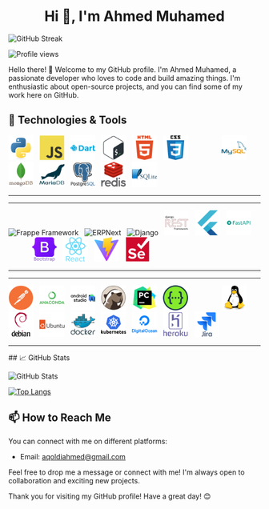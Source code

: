 <h1 align="center">Hi 👋, I'm Ahmed Muhamed </h1>

![GitHub Streak](https://github-readme-streak-stats.herokuapp.com/?user=d3mah-24&)

![Profile views](https://komarev.com/ghpvc/?username=d3mah-24&label=Profile%20views&color=0e75b6&style=flat)

Hello there! 👋 Welcome to my GitHub profile. I'm Ahmed Muhamed, a passionate developer who loves to code and build amazing things. I'm enthusiastic about open-source projects, and you can find some of my work here on GitHub.

## 🔧 Technologies & Tools

 <p>
    <img src="https://raw.githubusercontent.com/devicons/devicon/master/icons/python/python-original.svg" alt="Python" width="50" height="50"/> &nbsp;
    <img src="https://raw.githubusercontent.com/devicons/devicon/master/icons/javascript/javascript-original.svg" alt="JavaScript" width="50" height="50"/> &nbsp;
    <img src="https://raw.githubusercontent.com/devicons/devicon/master/icons/dart/dart-plain-wordmark.svg" alt="Dart" width="50" height="50"/> &nbsp;
    <img src="https://raw.githubusercontent.com/devicons/devicon/master/icons/bash/bash-original.svg" alt="Bash" width="50" height="50"/> &nbsp;
    <img src="https://raw.githubusercontent.com/devicons/devicon/master/icons/html5/html5-plain-wordmark.svg" alt="HTML5" width="50" height="50"/> &nbsp;
    <img src="https://raw.githubusercontent.com/devicons/devicon/master/icons/css3/css3-original-wordmark.svg" alt="CSS3" width="50" height="50"/> &nbsp;
    <span>
         &nbsp; &nbsp; &nbsp; &nbsp; &nbsp; &nbsp; &nbsp;
             <img src="https://raw.githubusercontent.com/devicons/devicon/master/icons/mysql/mysql-original-wordmark.svg" alt="MySQL" width="50" height="50"/> &nbsp;
    <img src="https://raw.githubusercontent.com/devicons/devicon/master/icons/mongodb/mongodb-original-wordmark.svg" alt="MongoDB" width="50" height="50"/> &nbsp;
    <img src="https://raw.githubusercontent.com/devicons/devicon/master/icons/mariadb/mariadb-original-wordmark.svg" alt="MariaDB" width="50" height="50"/> &nbsp;
    <img src="https://raw.githubusercontent.com/devicons/devicon/master/icons/postgresql/postgresql-original-wordmark.svg" alt="PostgreSQL" width="50" height="50"/> &nbsp;
    <img src="https://raw.githubusercontent.com/devicons/devicon/master/icons/redis/redis-original-wordmark.svg" alt="Redis" width="50" height="50"/> &nbsp;
    <img src="https://raw.githubusercontent.com/devicons/devicon/master/icons/sqlite/sqlite-original-wordmark.svg" alt="SQLite" width="50" height="50"/> &nbsp;
    </span>

</p>
<hr/>

<hr/>
<p >
    <img src="https://raw.githubusercontent.com/frappe/frappe/develop/frappe/public/images/frappe-framework-logo.png" alt="Frappe Framework" height="50" width="50"/> &nbsp;
    <img src="https://raw.githubusercontent.com/frappe/erpnext/develop/erpnext/public/images/erpnext-logo.png" alt="ERPNext" height="50" width="50"/> &nbsp;
    <img src="https://static.djangoproject.com/img/logos/django-logo-negative.svg" alt="Django" width="50" height="50"/> &nbsp;
    <img src="https://raw.githubusercontent.com/devicons/devicon/master/icons/djangorest/djangorest-original-wordmark.svg" alt="Django REST Framework" width="50" height="50"/> &nbsp;
    <img src="https://raw.githubusercontent.com/devicons/devicon/master/icons/flutter/flutter-original.svg" alt="Flutter" width="50" height="50"/> &nbsp;
    <img src="https://raw.githubusercontent.com/devicons/devicon/master/icons/fastapi/fastapi-original-wordmark.svg" alt="FastAPI" width="50" height="50"/> &nbsp;
         &nbsp; &nbsp; &nbsp; &nbsp; &nbsp; &nbsp; &nbsp; 
    <img src="https://raw.githubusercontent.com/devicons/devicon/master/icons/bootstrap/bootstrap-original-wordmark.svg" alt="Bootstrap" width="50" height="50"/> &nbsp;
    <img src="https://raw.githubusercontent.com/devicons/devicon/master/icons/react/react-original-wordmark.svg" alt="React" width="50" height="50"/> &nbsp;
    <img src="https://raw.githubusercontent.com/devicons/devicon/master/icons/vitejs/vitejs-original.svg" alt="Vite.js" width="50" height="50"/> &nbsp;
    <img src="https://raw.githubusercontent.com/devicons/devicon/master/icons/selenium/selenium-original.svg" alt="Selenium" width="50" height="50"/> &nbsp;
</p>
<hr/>
<hr/>
<p >
    <img src="https://raw.githubusercontent.com/devicons/devicon/master/icons/postman/postman-original.svg" alt="Postman" width="50" height="50"/> &nbsp;
    <img src="https://raw.githubusercontent.com/devicons/devicon/master/icons/anaconda/anaconda-original-wordmark.svg" alt="Anaconda" width="50" height="50"/> &nbsp;
    <img src="https://raw.githubusercontent.com/devicons/devicon/master/icons/androidstudio/androidstudio-original-wordmark.svg" alt="Android Studio" width="50" height="50"/> &nbsp;
    <img src="https://raw.githubusercontent.com/devicons/devicon/master/icons/dbeaver/dbeaver-original.svg" alt="DBeaver" width="50" height="50"/> &nbsp;
    <img src="https://raw.githubusercontent.com/devicons/devicon/master/icons/pycharm/pycharm-original.svg" alt="PyCharm" width="50" height="50"/> &nbsp;
    <img src="https://raw.githubusercontent.com/devicons/devicon/master/icons/swagger/swagger-original.svg" alt="Swagger" width="50" height="50"/> &nbsp;
         &nbsp; &nbsp; &nbsp; &nbsp; &nbsp; &nbsp; &nbsp;
    <img src="https://raw.githubusercontent.com/devicons/devicon/master/icons/linux/linux-original.svg" alt="Linux" width="50" height="50"/> &nbsp;
    <img src="https://raw.githubusercontent.com/devicons/devicon/master/icons/debian/debian-original-wordmark.svg" alt="Debian" width="50" height="50"/> &nbsp;
    <img src="https://raw.githubusercontent.com/devicons/devicon/master/icons/ubuntu/ubuntu-original-wordmark.svg" alt="Ubuntu" width="50" height="50"/> &nbsp;
    <img src="https://raw.githubusercontent.com/devicons/devicon/master/icons/docker/docker-original-wordmark.svg" alt="Docker" width="50" height="50"/> &nbsp;
    <img src="https://raw.githubusercontent.com/devicons/devicon/master/icons/kubernetes/kubernetes-original-wordmark.svg" alt="Kubernetes" width="50" height="50"/> &nbsp;
    <img src="https://raw.githubusercontent.com/devicons/devicon/master/icons/digitalocean/digitalocean-original-wordmark.svg" alt="DigitalOcean" width="50" height="50"/> &nbsp;
    <img src="https://raw.githubusercontent.com/devicons/devicon/master/icons/heroku/heroku-original-wordmark.svg" alt="Heroku" width="50" height="50"/> &nbsp;
    <img src="https://raw.githubusercontent.com/devicons/devicon/master/icons/jira/jira-original-wordmark.svg" alt="Jira" width="50" height="50"/> &nbsp;
</p>
<hr/>
## 📈 GitHub Stats

![GitHub Stats](https://github-readme-stats.vercel.app/api?username=d3mah-24&show_icons=true&theme=radical)

[![Top Langs](https://github-readme-stats.vercel.app/api/top-langs/?username=d3mah-24&layout=compact&theme=radical)](https://github.com/anuraghazra/github-readme-stats)

## 📫 How to Reach Me

You can connect with me on different platforms:

- Email: <aqoldiahmed@gmail.com>

Feel free to drop me a message or connect with me! I'm always open to collaboration and exciting new projects.

Thank you for visiting my GitHub profile! Have a great day! 😊
